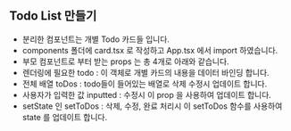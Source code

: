## Todo List 만들기

-   분리한 컴포넌트는 개별 Todo 카드들 입니다.
-   components 폴더에 card.tsx 로 작성하고 App.tsx 에서 import 하였습니다.
-   부모 컴포넌트로 부터 받는 props 는 총 4개로 아래와 같습니다.
-   렌더링에 필요한 todo : 이 객체로 개별 카드의 내용을 데이터 바인딩 합니다.
-   전체 배열 toDos : todo들이 들어있는 배열로 삭제 수정시 업데이트 합니다.
-   사용자가 입력한 값 inputted : 수정시 이 prop 을 사용하여 업데이트 합니다.
-   setState 인 setToDos : 삭제, 수정, 완료 처리시 이 setToDos 함수를 사용하여 state 를 업데이트 합니다.
